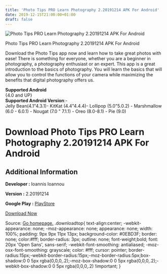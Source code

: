 ```yaml
---
title: 'Photo Tips PRO Learn Photography 2.20191214 APK For Android'
date: 2019-12-15T21:00:00+01:00
draft: false
---
```


![Photo Tips PRO Learn Photography 2.20191214 APK For Android](https://i1.wp.com/apkhome.net/wp-content/uploads/2019/12/Photo-Tips-PRO-Learn-Photography-2.20191214.png "Photo Tips PRO Learn Photography 2.20191214 APK For Android")

  

Photo Tips PRO Learn Photography 2.20191214 APK For Android

Download the Photo Tips app now and learn how to take great photos with ease! There is something for everyone, whether you are a beginner in photography, a photography enthusiast or an expert. This app is a great introduction to the basics of photography. You will learn the basics that will allow you to control the functions of your camera while maximizing the benefits that digital photography offers us.

**Supported Android**  
{4.0 and UP}  
**Supported Android Version**:-  
Jelly Bean(4.1"4.3.1)- KitKat (4.4"4.4.4)- Lollipop (5.0"5.0.2) - Marshmallow (6.0 - 6.0.1) - Nougat (7.0 " 7.1.1) - Oreo (8.0-8.1) - Pie (9.0)

Download Photo Tips PRO Learn Photography 2.20191214 APK For Android
====================================================================

Additional Information
----------------------

**Developer :** Ioannis Ioannou

**Version :** 2.20191214

**Google Play :** [PlayStore](https://play.google.com/store/apps/details?id=com.iioannou.phototipspro)

  

[Download Now](https://store4app.co/post/photo-tips-pro-learn-photography-2-20191214-apk-for-android_1576439037)

  
Source: [Go homepage.](https://store4app.co/post/photo-tips-pro-learn-photography-2-20191214-apk-for-android_1576439037) .downloadtop{ text-align:center; -webkit-appearance: none; -moz-appearance: none; appearance: none; width: 100%; padding: 9px 9px 11px 13px; background-color: #0EBD3F; border: none; color:#fff; border-radius: 3px; outline: none; font-weight;bold; font: 20px 'Open Sans', sans-serif; -webkit-font-smoothing: antialiased; -moz-osx-font-smoothing: grayscale; color: #fff; cursor: pointer; border-radius:15px;-webkit-border-radius:15px;-moz-border-radius:5px;box-shadow:0 0 5px rgba(0,0,0,.2);-moz-box-shadow:0 0 5px rgba(0,0,0,.2);-webkit-box-shadow:0 0 5px rgba(0,0,0,.2) !important; }